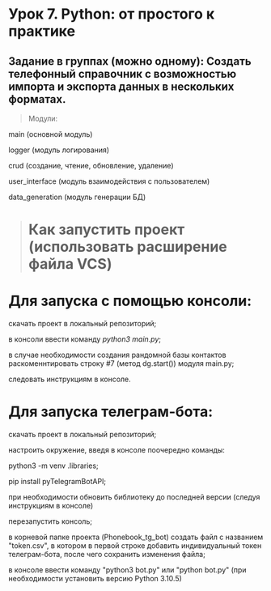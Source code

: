 # Урок 7. Python: от простого к практике
## Задание в группах (можно одному): Создать телефонный справочник с возможностью импорта и экспорта данных в нескольких форматах.

> Модули:

main (основной модуль)

logger (модуль логирования)

crud (создание, чтение, обновление, удаление)

user_interface (модуль взаимодействия с пользователем)

data_generation (модуль генерации БД)

> # Как запустить проект (использовать расширение файла VCS)

# Для запуска с помощью консоли:

скачать проект в локальный репозиторий;

в консоли ввести команду *python3 main.py*;

в случае необходимости создания рандомной базы контактов раскоменнтировать строку #7 (метод dg.start()) модуля main.py;

следовать инструкциям в консоле.

# Для запуска телеграм-бота:

скачать проект в локальный репозиторий;

настроить окружение, введя в консоле поочередно команды:

python3 -m venv .libraries;

pip install pyTelegramBotAPI;

при необходимости обновить библиотеку до последней версии (следуя инструкциям в консоле)

перезапустить консоль;

в корневой папке проекта (Phonebook_tg_bot) создать файл с названием "token.csv", в котором в первой строке добавить индивидуальный токен телеграм-бота, после чего сохранить изменения файла;

в консоле ввести команду "python3 bot.py" или "python bot.py" (при необходимости установить версию Python 3.10.5)
